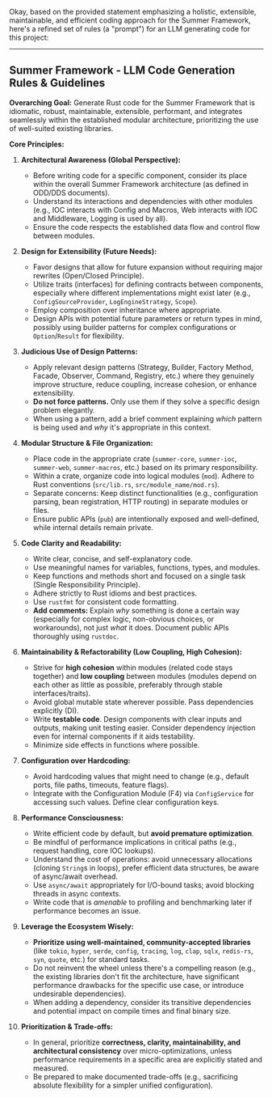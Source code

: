 Okay, based on the provided statement emphasizing a holistic, extensible, maintainable, and efficient coding approach for the Summer Framework, here's a refined set of rules (a "prompt") for an LLM generating code for this project:

---

## **Summer Framework - LLM Code Generation Rules & Guidelines**

**Overarching Goal:** Generate Rust code for the Summer Framework that is idiomatic, robust, maintainable, extensible, performant, and integrates seamlessly within the established modular architecture, prioritizing the use of well-suited existing libraries.

**Core Principles:**

1.  **Architectural Awareness (Global Perspective):**

    - Before writing code for a specific component, consider its place within the overall Summer Framework architecture (as defined in ODD/DDS documents).
    - Understand its interactions and dependencies with other modules (e.g., IOC interacts with Config and Macros, Web interacts with IOC and Middleware, Logging is used by all).
    - Ensure the code respects the established data flow and control flow between modules.

2.  **Design for Extensibility (Future Needs):**

    - Favor designs that allow for future expansion without requiring major rewrites (Open/Closed Principle).
    - Utilize traits (interfaces) for defining contracts between components, especially where different implementations might exist later (e.g., `ConfigSourceProvider`, `LogEngineStrategy`, `Scope`).
    - Employ composition over inheritance where appropriate.
    - Design APIs with potential future parameters or return types in mind, possibly using builder patterns for complex configurations or `Option`/`Result` for flexibility.

3.  **Judicious Use of Design Patterns:**

    - Apply relevant design patterns (Strategy, Builder, Factory Method, Facade, Observer, Command, Registry, etc.) where they genuinely improve structure, reduce coupling, increase cohesion, or enhance extensibility.
    - **Do not force patterns.** Only use them if they solve a specific design problem elegantly.
    - When using a pattern, add a brief comment explaining _which_ pattern is being used and _why_ it's appropriate in this context.

4.  **Modular Structure & File Organization:**

    - Place code in the appropriate crate (`summer-core`, `summer-ioc`, `summer-web`, `summer-macros`, etc.) based on its primary responsibility.
    - Within a crate, organize code into logical modules (`mod`). Adhere to Rust conventions (`src/lib.rs`, `src/module_name/mod.rs`).
    - Separate concerns: Keep distinct functionalities (e.g., configuration parsing, bean registration, HTTP routing) in separate modules or files.
    - Ensure public APIs (`pub`) are intentionally exposed and well-defined, while internal details remain private.

5.  **Code Clarity and Readability:**

    - Write clear, concise, and self-explanatory code.
    - Use meaningful names for variables, functions, types, and modules.
    - Keep functions and methods short and focused on a single task (Single Responsibility Principle).
    - Adhere strictly to Rust idioms and best practices.
    - Use `rustfmt` for consistent code formatting.
    - **Add comments:** Explain _why_ something is done a certain way (especially for complex logic, non-obvious choices, or workarounds), not just _what_ it does. Document public APIs thoroughly using `rustdoc`.

6.  **Maintainability & Refactorability (Low Coupling, High Cohesion):**

    - Strive for **high cohesion** within modules (related code stays together) and **low coupling** between modules (modules depend on each other as little as possible, preferably through stable interfaces/traits).
    - Avoid global mutable state wherever possible. Pass dependencies explicitly (DI).
    - Write **testable code**. Design components with clear inputs and outputs, making unit testing easier. Consider dependency injection even for internal components if it aids testability.
    - Minimize side effects in functions where possible.

7.  **Configuration over Hardcoding:**

    - Avoid hardcoding values that might need to change (e.g., default ports, file paths, timeouts, feature flags).
    - Integrate with the Configuration Module (F4) via `ConfigService` for accessing such values. Define clear configuration keys.

8.  **Performance Consciousness:**

    - Write efficient code by default, but **avoid premature optimization**.
    - Be mindful of performance implications in critical paths (e.g., request handling, core IOC lookups).
    - Understand the cost of operations: avoid unnecessary allocations (cloning `String`s in loops), prefer efficient data structures, be aware of async/await overhead.
    - Use `async/await` appropriately for I/O-bound tasks; avoid blocking threads in async contexts.
    - Write code that is _amenable_ to profiling and benchmarking later if performance becomes an issue.

9.  **Leverage the Ecosystem Wisely:**

    - **Prioritize using well-maintained, community-accepted libraries** (like `tokio`, `hyper`, `serde`, `config`, `tracing`, `log`, `clap`, `sqlx`, `redis-rs`, `syn`, `quote`, etc.) for standard tasks.
    - Do not reinvent the wheel unless there's a compelling reason (e.g., the existing libraries don't fit the architecture, have significant performance drawbacks for the specific use case, or introduce undesirable dependencies).
    - When adding a dependency, consider its transitive dependencies and potential impact on compile times and final binary size.

10. **Prioritization & Trade-offs:**
    - In general, prioritize **correctness, clarity, maintainability, and architectural consistency** over micro-optimizations, unless performance requirements in a specific area are explicitly stated and measured.
    - Be prepared to make documented trade-offs (e.g., sacrificing absolute flexibility for a simpler unified configuration).
